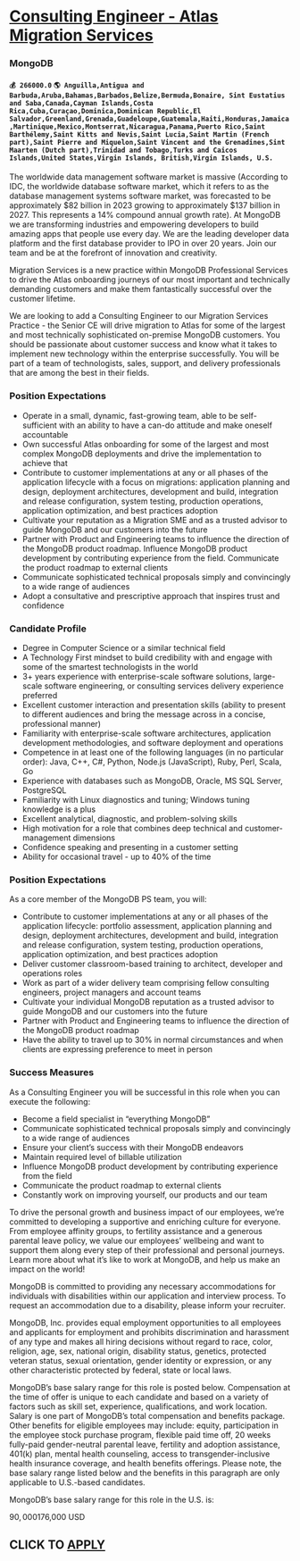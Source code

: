 # [Consulting Engineer - Atlas Migration Services](https://www.remotewlb.com/apply/consulting-engineer-atlas-migration-services)  
### MongoDB  
#### `💰 266000.0` `🌎 Anguilla,Antigua and Barbuda,Aruba,Bahamas,Barbados,Belize,Bermuda,Bonaire, Sint Eustatius and Saba,Canada,Cayman Islands,Costa Rica,Cuba,Curaçao,Dominica,Dominican Republic,El Salvador,Greenland,Grenada,Guadeloupe,Guatemala,Haiti,Honduras,Jamaica,Martinique,Mexico,Montserrat,Nicaragua,Panama,Puerto Rico,Saint Barthélemy,Saint Kitts and Nevis,Saint Lucia,Saint Martin (French part),Saint Pierre and Miquelon,Saint Vincent and the Grenadines,Sint Maarten (Dutch part),Trinidad and Tobago,Turks and Caicos Islands,United States,Virgin Islands, British,Virgin Islands, U.S.`  

The worldwide data management software market is massive (According to IDC, the worldwide database software market, which it refers to as the database management systems software market, was forecasted to be approximately $82 billion in 2023 growing to approximately $137 billion in 2027. This represents a 14% compound annual growth rate). At MongoDB we are transforming industries and empowering developers to build amazing apps that people use every day. We are the leading developer data platform and the first database provider to IPO in over 20 years. Join our team and be at the forefront of innovation and creativity.

Migration Services is a new practice within MongoDB Professional Services to drive the Atlas onboarding journeys of our most important and technically demanding customers and make them fantastically successful over the customer lifetime.

We are looking to add a Consulting Engineer to our Migration Services Practice - the Senior CE will drive migration to Atlas for some of the largest and most technically sophisticated on-premise MongoDB customers. You should be passionate about customer success and know what it takes to implement new technology within the enterprise successfully. You will be part of a team of technologists, sales, support, and delivery professionals that are among the best in their fields.

### Position Expectations

  * Operate in a small, dynamic, fast-growing team, able to be self-sufficient with an ability to have a can-do attitude and make oneself accountable
  * Own successful Atlas onboarding for some of the largest and most complex MongoDB deployments and drive the implementation to achieve that
  * Contribute to customer implementations at any or all phases of the application lifecycle with a focus on migrations: application planning and design, deployment architectures, development and build, integration and release configuration, system testing, production operations, application optimization, and best practices adoption
  * Cultivate your reputation as a Migration SME and as a trusted advisor to guide MongoDB and our customers into the future
  * Partner with Product and Engineering teams to influence the direction of the MongoDB product roadmap. Influence MongoDB product development by contributing experience from the field. Communicate the product roadmap to external clients
  * Communicate sophisticated technical proposals simply and convincingly to a wide range of audiences
  * Adopt a consultative and prescriptive approach that inspires trust and confidence

### Candidate Profile

  * Degree in Computer Science or a similar technical field
  * A Technology First mindset to build credibility with and engage with some of the smartest technologists in the world
  * 3+ years experience with enterprise-scale software solutions, large-scale software engineering, or consulting services delivery experience preferred
  * Excellent customer interaction and presentation skills (ability to present to different audiences and bring the message across in a concise, professional manner) 
  * Familiarity with enterprise-scale software architectures, application development methodologies, and software deployment and operations
  * Competence in at least one of the following languages (in no particular order): Java, C++, C#, Python, Node.js (JavaScript), Ruby, Perl, Scala, Go
  * Experience with databases such as MongoDB, Oracle, MS SQL Server, PostgreSQL
  * Familiarity with Linux diagnostics and tuning; Windows tuning knowledge is a plus
  * Excellent analytical, diagnostic, and problem-solving skills
  * High motivation for a role that combines deep technical and customer-management dimensions
  * Confidence speaking and presenting in a customer setting
  * Ability for occasional travel - up to 40% of the time

### Position Expectations

As a core member of the MongoDB PS team, you will:

  * Contribute to customer implementations at any or all phases of the application lifecycle: portfolio assessment, application planning and design, deployment architectures, development and build, integration and release configuration, system testing, production operations, application optimization, and best practices adoption
  * Deliver customer classroom-based training to architect, developer and operations roles
  * Work as part of a wider delivery team comprising fellow consulting engineers, project managers and account teams
  * Cultivate your individual MongoDB reputation as a trusted advisor to guide MongoDB and our customers into the future
  * Partner with Product and Engineering teams to influence the direction of the MongoDB product roadmap
  * Have the ability to travel up to 30% in normal circumstances and when clients are expressing preference to meet in person

### Success Measures

As a Consulting Engineer you will be successful in this role when you can execute the following:

  * Become a field specialist in “everything MongoDB”
  * Communicate sophisticated technical proposals simply and convincingly to a wide range of audiences
  * Ensure your client’s success with their MongoDB endeavors
  * Maintain required level of billable utilization
  * Influence MongoDB product development by contributing experience from the field
  * Communicate the product roadmap to external clients
  * Constantly work on improving yourself, our products and our team

To drive the personal growth and business impact of our employees, we’re committed to developing a supportive and enriching culture for everyone. From employee affinity groups, to fertility assistance and a generous parental leave policy, we value our employees’ wellbeing and want to support them along every step of their professional and personal journeys. Learn more about what it’s like to work at MongoDB, and help us make an impact on the world!

MongoDB is committed to providing any necessary accommodations for individuals with disabilities within our application and interview process. To request an accommodation due to a disability, please inform your recruiter.

MongoDB, Inc. provides equal employment opportunities to all employees and applicants for employment and prohibits discrimination and harassment of any type and makes all hiring decisions without regard to race, color, religion, age, sex, national origin, disability status, genetics, protected veteran status, sexual orientation, gender identity or expression, or any other characteristic protected by federal, state or local laws.

MongoDB’s base salary range for this role is posted below. Compensation at the time of offer is unique to each candidate and based on a variety of factors such as skill set, experience, qualifications, and work location. Salary is one part of MongoDB’s total compensation and benefits package. Other benefits for eligible employees may include: equity, participation in the employee stock purchase program, flexible paid time off, 20 weeks fully-paid gender-neutral parental leave, fertility and adoption assistance, 401(k) plan, mental health counseling, access to transgender-inclusive health insurance coverage, and health benefits offerings. Please note, the base salary range listed below and the benefits in this paragraph are only applicable to U.S.-based candidates.

MongoDB’s base salary range for this role in the U.S. is:

$90,000$176,000 USD

  
## CLICK TO [APPLY](https://www.remotewlb.com/apply/consulting-engineer-atlas-migration-services)

